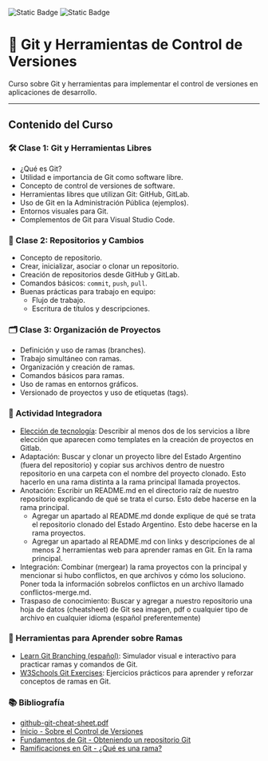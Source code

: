 ![Static Badge](https://img.shields.io/badge/Curso%20Git-2025-brightgreen) ![Static Badge](https://img.shields.io/badge/Docente-Agustín%20Parmisano-brightgreen)
# 📝 Git y Herramientas de Control de Versiones

Curso sobre Git y herramientas para implementar el control de versiones en aplicaciones de desarrollo.

---

## Contenido del Curso

### 🛠️ Clase 1: Git y Herramientas Libres
- ¿Qué es Git?
- Utilidad e importancia de Git como software libre.
- Concepto de control de versiones de software.
- Herramientas libres que utilizan Git: GitHub, GitLab.
- Uso de Git en la Administración Pública (ejemplos).
- Entornos visuales para Git.
- Complementos de Git para Visual Studio Code.

### 🔄 Clase 2: Repositorios y Cambios
- Concepto de repositorio.
- Crear, inicializar, asociar o clonar un repositorio.
- Creación de repositorios desde GitHub y GitLab.
- Comandos básicos: `commit`, `push`, `pull`.
- Buenas prácticas para trabajo en equipo:
    - Flujo de trabajo.
    - Escritura de títulos y descripciones.

### 🗂️ Clase 3: Organización de Proyectos
- Definición y uso de ramas (branches).
- Trabajo simultáneo con ramas.
- Organización y creación de ramas.
- Comandos básicos para ramas.
- Uso de ramas en entornos gráficos.
- Versionado de proyectos y uso de etiquetas (tags).

### 🧩 Actividad Integradora
- [Elección de tecnología](recursos/eleccion-de-tecnologias.pdf): Describir al menos dos de los servicios a libre elección que aparecen como templates en la creación de proyectos en Gitlab.
- Adaptación: Buscar y clonar un proyecto libre del Estado Argentino (fuera del repositorio) y copiar sus archivos dentro de nuestro repositorio en una carpeta con el nombre del proyecto clonado. Esto hacerlo en una rama distinta a la rama principal llamada proyectos.
- Anotación: Escribir un README.md en el directorio raíz de nuestro repositorio explicando de qué se trata el curso. Esto debe hacerse en la rama principal.
    - Agregar un apartado al README.md donde explique de qué se trata el repositorio clonado del Estado Argentino. Esto debe hacerse en la rama proyectos.
    - Agregar un apartado al README.md con links y descripciones de al menos 2 herramientas web para aprender ramas en Git. En la rama principal.
- Integración: Combinar (mergear) la rama proyectos con la principal y mencionar si hubo conflictos, en que archivos y cómo los soluciono. Poner toda la información sobrelos conflictos en un archivo llamado conflictos-merge.md.
- Traspaso de conocimiento: Buscar y agregar a nuestro repositorio una hoja de datos (cheatsheet) de Git sea imagen, pdf o cualquier tipo de archivo en cualquier idioma (español preferentemente)

### 🔀 Herramientas para Aprender sobre Ramas
- [Learn Git Branching (español)](https://learngitbranching.js.org/?locale=es_AR): Simulador visual e interactivo para practicar ramas y comandos de Git.
- [W3Schools Git Exercises](https://www.w3schools.com/git/git_exercises.asp): Ejercicios prácticos para aprender y reforzar conceptos de ramas en Git.

### 📚 Bibliografía
- [github-git-cheat-sheet.pdf](bibliografia/github-git-cheat-sheet.pdf)
- [Inicio - Sobre el Control de Versiones](https://git-scm.com/book/es/v2/Inicio---Sobre-el-Control-de-Versiones-Acerca-del-Control-de-Versiones)
- [Fundamentos de Git - Obteniendo un repositorio Git](https://git-scm.com/book/es/v2/Fundamentos-de-Git-Obteniendo-un-repositorio-Git)
- [Ramificaciones en Git - ¿Qué es una rama?](https://git-scm.com/book/es/v2/Ramificaciones-en-Git-%C2%BFQu%C3%A9-es-una-rama%3F)